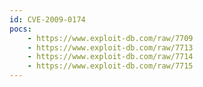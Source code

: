 ```yaml
---
id: CVE-2009-0174
pocs:
    - https://www.exploit-db.com/raw/7709
    - https://www.exploit-db.com/raw/7713
    - https://www.exploit-db.com/raw/7714
    - https://www.exploit-db.com/raw/7715
---
```

